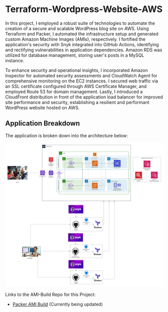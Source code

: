 # Terraform-Wordpress-Website-AWS

In this project, I employed a robust suite of technologies to automate the creation of a secure and scalable WordPress blog site on AWS. Using Terraform and Packer, I automated the infrastructure setup and generated custom Amazon Machine Images (AMIs), respectively. I fortified the application's security with Snyk integrated into GitHub Actions, identifying and rectifying vulnerabilities in application dependencies. Amazon RDS was utilized for database management, storing user's posts in a MySQL instance.

To enhance security and operational insights, I incorporated Amazon Inspector for automated security assessments and CloudWatch Agent for comprehensive monitoring on the EC2 instances. I secured web traffic via an SSL certificate configured through AWS Certificate Manager, and employed Route 53 for domain management. Lastly, I introduced a CloudFront distribution in front of the application load balancer for improved site performance and security, establishing a resilient and performant WordPress website hosted on AWS.

## Application Breakdown

The application is broken down into the architecture below:

![wordpress](https://github.com/rjones18/Images/blob/main/AWS%20Wordpress%20Website%20(1).png)



Links to the AMI-Build Repo for this Project:

- [Packer AMI Build](https://github.com/rjones18/Wordpress-AMI-Build) (Currently being updated)

